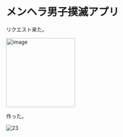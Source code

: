 # メンヘラ男子撲滅アプリ

リクエスト来た。

<img width="188" alt="image" src="https://user-images.githubusercontent.com/28350464/52912217-b368ae80-32f1-11e9-978e-324d72930d81.png">

作った。

![23](https://user-images.githubusercontent.com/28350464/52912221-c2e7f780-32f1-11e9-87cb-8c18729fe333.gif)

